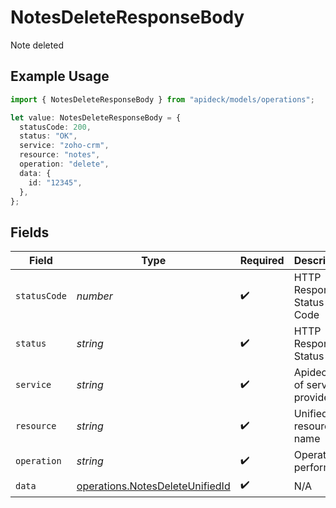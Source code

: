# NotesDeleteResponseBody

Note deleted

## Example Usage

```typescript
import { NotesDeleteResponseBody } from "apideck/models/operations";

let value: NotesDeleteResponseBody = {
  statusCode: 200,
  status: "OK",
  service: "zoho-crm",
  resource: "notes",
  operation: "delete",
  data: {
    id: "12345",
  },
};
```

## Fields

| Field                                                                              | Type                                                                               | Required                                                                           | Description                                                                        | Example                                                                            |
| ---------------------------------------------------------------------------------- | ---------------------------------------------------------------------------------- | ---------------------------------------------------------------------------------- | ---------------------------------------------------------------------------------- | ---------------------------------------------------------------------------------- |
| `statusCode`                                                                       | *number*                                                                           | :heavy_check_mark:                                                                 | HTTP Response Status Code                                                          | 200                                                                                |
| `status`                                                                           | *string*                                                                           | :heavy_check_mark:                                                                 | HTTP Response Status                                                               | OK                                                                                 |
| `service`                                                                          | *string*                                                                           | :heavy_check_mark:                                                                 | Apideck ID of service provider                                                     | zoho-crm                                                                           |
| `resource`                                                                         | *string*                                                                           | :heavy_check_mark:                                                                 | Unified API resource name                                                          | notes                                                                              |
| `operation`                                                                        | *string*                                                                           | :heavy_check_mark:                                                                 | Operation performed                                                                | delete                                                                             |
| `data`                                                                             | [operations.NotesDeleteUnifiedId](../../models/operations/notesdeleteunifiedid.md) | :heavy_check_mark:                                                                 | N/A                                                                                |                                                                                    |